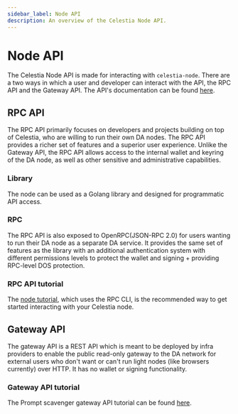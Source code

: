 ```yaml
---
sidebar_label: Node API
description: An overview of the Celestia Node API.
---
```


# Node API

The Celestia Node API is made for interacting with `celestia-node`.
There are a two ways in which a user and developer can interact with
the API, the RPC API and the Gateway API. The API's documentation
can be found [here](https://node-rpc-docs.celestia.org/).

## RPC API

The RPC API primarily focuses on developers and projects building on
top of Celestia, who are willing to run their own DA nodes. The RPC API
provides a richer set of features and a superior user experience. Unlike the Gateway API, the RPC API allows access
to the internal wallet and keyring of the DA node, as well as other
sensitive and administrative capabilities.

### Library

The node can be used as a Golang library and designed for programmatic API access.
<!-- (WIP atm([celestiaorg/celestia-node#2349](https://github.com/celestiaorg/celestia-node/issues/2349))
and needs to be cleaned up for convenience as well as needs examples) -->

### RPC

The RPC API is also exposed to OpenRPC(JSON-RPC 2.0) for users wanting
to run their DA node as a separate DA service. It provides the same
set of features as the library with an additional authentication system
with different permissions levels to protect the wallet and
signing + providing RPC-level DOS protection.

### RPC API tutorial

The [node tutorial](../node-tutorial/), which uses the RPC CLI, is the recommended way
to get started interacting with your Celestia node.

## Gateway API

The gateway API is a REST API which is meant to be deployed by infra
providers to enable the public read-only gateway to the DA network for
external users who don't want or can't run light nodes
(like browsers currently) over HTTP. It has no wallet or signing
functionality.

<!-- We may also implement super-light-clients over Gateway API at some point. -->

### Gateway API tutorial

The Prompt scavenger gateway API tutorial can be found [here](../prompt-scavenger/).
